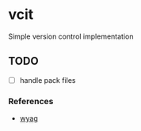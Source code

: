 # vcit
Simple version control implementation

## TODO

- [ ] handle pack files

### References

- [wyag](https://wyag.thb.lt/)
